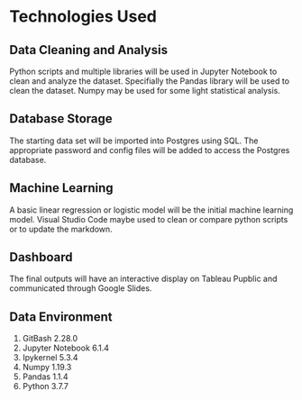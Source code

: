 # Technologies Used
## Data Cleaning and Analysis
Python scripts and multiple libraries will be used in Jupyter Notebook to clean and analyze the dataset.  Specifially the Pandas library will be used to clean the dataset.  Numpy may be used for some light statistical analysis.

## Database Storage
The starting data set will be imported into Postgres using SQL.  The appropriate password and config files will be added to access the Postgres database.  

## Machine Learning
A basic linear regression or logistic model will be the initial machine learning model.  Visual Studio Code maybe used to clean or compare python scripts or to update the markdown.

## Dashboard
The final outputs will have an interactive display on Tableau Pupblic and communicated through Google Slides.


## Data Environment
1. GitBash 2.28.0 
2. Jupyter Notebook 6.1.4 
3. Ipykernel 5.3.4
4. Numpy 1.19.3
5. Pandas 1.1.4
6. Python 3.7.7
